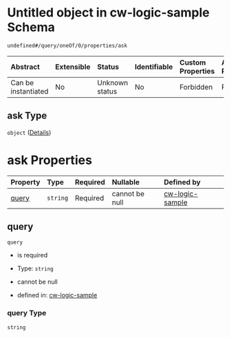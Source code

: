 # Untitled object in cw-logic-sample Schema

```txt
undefined#/query/oneOf/0/properties/ask
```

| Abstract            | Extensible | Status         | Identifiable | Custom Properties | Additional Properties | Access Restrictions | Defined In                                                                   |
| :------------------ | :--------- | :------------- | :----------- | :---------------- | :-------------------- | :------------------ | :--------------------------------------------------------------------------- |
| Can be instantiated | No         | Unknown status | No           | Forbidden         | Forbidden             | none                | [cw-logic-sample.json\*](schema/cw-logic-sample.json "open original schema") |

## ask Type

`object` ([Details](cw-logic-sample-querymsg-oneof-ask-properties-ask.md))

# ask Properties

| Property        | Type     | Required | Nullable       | Defined by                                                                                                                                          |
| :-------------- | :------- | :------- | :------------- | :-------------------------------------------------------------------------------------------------------------------------------------------------- |
| [query](#query) | `string` | Required | cannot be null | [cw-logic-sample](cw-logic-sample-querymsg-oneof-ask-properties-ask-properties-query.md "undefined#/query/oneOf/0/properties/ask/properties/query") |

## query

`query`

* is required

* Type: `string`

* cannot be null

* defined in: [cw-logic-sample](cw-logic-sample-querymsg-oneof-ask-properties-ask-properties-query.md "undefined#/query/oneOf/0/properties/ask/properties/query")

### query Type

`string`
